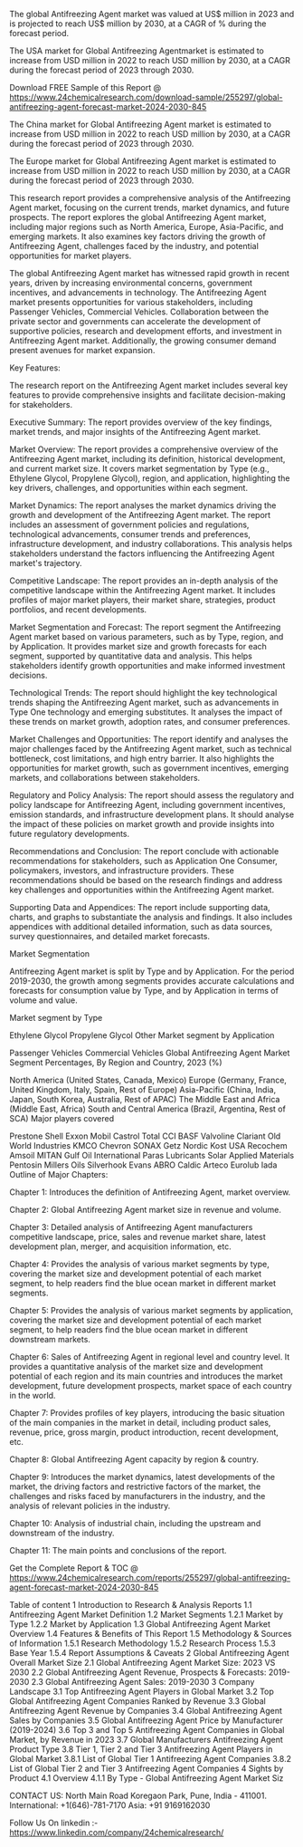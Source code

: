 The global Antifreezing Agent market was valued at US$ million in 2023 and is projected to reach US$ million by 2030, at a CAGR of % during the forecast period.

The USA market for Global Antifreezing Agentmarket is estimated to increase from USD million in 2022 to reach USD million by 2030, at a CAGR during the forecast period of 2023 through 2030.

Download FREE Sample of this Report @ https://www.24chemicalresearch.com/download-sample/255297/global-antifreezing-agent-forecast-market-2024-2030-845

The China market for Global Antifreezing Agent market is estimated to increase from USD million in 2022 to reach USD million by 2030, at a CAGR during the forecast period of 2023 through 2030.

The Europe market for Global Antifreezing Agent market is estimated to increase from USD million in 2022 to reach USD million by 2030, at a CAGR during the forecast period of 2023 through 2030.

This research report provides a comprehensive analysis of the Antifreezing Agent market, focusing on the current trends, market dynamics, and future prospects. The report explores the global Antifreezing Agent market, including major regions such as North America, Europe, Asia-Pacific, and emerging markets. It also examines key factors driving the growth of Antifreezing Agent, challenges faced by the industry, and potential opportunities for market players.

The global Antifreezing Agent market has witnessed rapid growth in recent years, driven by increasing environmental concerns, government incentives, and advancements in technology. The Antifreezing Agent market presents opportunities for various stakeholders, including Passenger Vehicles, Commercial Vehicles. Collaboration between the private sector and governments can accelerate the development of supportive policies, research and development efforts, and investment in Antifreezing Agent market. Additionally, the growing consumer demand present avenues for market expansion.

Key Features:

The research report on the Antifreezing Agent market includes several key features to provide comprehensive insights and facilitate decision-making for stakeholders.

Executive Summary: The report provides overview of the key findings, market trends, and major insights of the Antifreezing Agent market.

Market Overview: The report provides a comprehensive overview of the Antifreezing Agent market, including its definition, historical development, and current market size. It covers market segmentation by Type (e.g., Ethylene Glycol, Propylene Glycol), region, and application, highlighting the key drivers, challenges, and opportunities within each segment.

Market Dynamics: The report analyses the market dynamics driving the growth and development of the Antifreezing Agent market. The report includes an assessment of government policies and regulations, technological advancements, consumer trends and preferences, infrastructure development, and industry collaborations. This analysis helps stakeholders understand the factors influencing the Antifreezing Agent market's trajectory.

Competitive Landscape: The report provides an in-depth analysis of the competitive landscape within the Antifreezing Agent market. It includes profiles of major market players, their market share, strategies, product portfolios, and recent developments.

Market Segmentation and Forecast: The report segment the Antifreezing Agent market based on various parameters, such as by Type, region, and by Application. It provides market size and growth forecasts for each segment, supported by quantitative data and analysis. This helps stakeholders identify growth opportunities and make informed investment decisions.

Technological Trends: The report should highlight the key technological trends shaping the Antifreezing Agent market, such as advancements in Type One technology and emerging substitutes. It analyses the impact of these trends on market growth, adoption rates, and consumer preferences.

Market Challenges and Opportunities: The report identify and analyses the major challenges faced by the Antifreezing Agent market, such as technical bottleneck, cost limitations, and high entry barrier. It also highlights the opportunities for market growth, such as government incentives, emerging markets, and collaborations between stakeholders.

Regulatory and Policy Analysis: The report should assess the regulatory and policy landscape for Antifreezing Agent, including government incentives, emission standards, and infrastructure development plans. It should analyse the impact of these policies on market growth and provide insights into future regulatory developments.

Recommendations and Conclusion: The report conclude with actionable recommendations for stakeholders, such as Application One Consumer, policymakers, investors, and infrastructure providers. These recommendations should be based on the research findings and address key challenges and opportunities within the Antifreezing Agent market.

Supporting Data and Appendices: The report include supporting data, charts, and graphs to substantiate the analysis and findings. It also includes appendices with additional detailed information, such as data sources, survey questionnaires, and detailed market forecasts.

Market Segmentation

Antifreezing Agent market is split by Type and by Application. For the period 2019-2030, the growth among segments provides accurate calculations and forecasts for consumption value by Type, and by Application in terms of volume and value.

Market segment by Type

Ethylene Glycol
Propylene Glycol
Other
Market segment by Application

Passenger Vehicles
Commercial Vehicles
Global Antifreezing Agent Market Segment Percentages, By Region and Country, 2023 (%)

North America (United States, Canada, Mexico)
Europe (Germany, France, United Kingdom, Italy, Spain, Rest of Europe)
Asia-Pacific (China, India, Japan, South Korea, Australia, Rest of APAC)
The Middle East and Africa (Middle East, Africa)
South and Central America (Brazil, Argentina, Rest of SCA)
Major players covered

Prestone
Shell
Exxon Mobil
Castrol
Total
CCI
BASF
Valvoline
Clariant
Old World Industries
KMCO
Chevron
SONAX
Getz Nordic
Kost USA
Recochem
Amsoil
MITAN
Gulf Oil International
Paras Lubricants
Solar Applied Materials
Pentosin
Millers Oils
Silverhook
Evans
ABRO
Caldic
Arteco
Eurolub
Iada
Outline of Major Chapters:

Chapter 1: Introduces the definition of Antifreezing Agent, market overview.

Chapter 2: Global Antifreezing Agent market size in revenue and volume.

Chapter 3: Detailed analysis of Antifreezing Agent manufacturers competitive landscape, price, sales and revenue market share, latest development plan, merger, and acquisition information, etc.

Chapter 4: Provides the analysis of various market segments by type, covering the market size and development potential of each market segment, to help readers find the blue ocean market in different market segments.

Chapter 5: Provides the analysis of various market segments by application, covering the market size and development potential of each market segment, to help readers find the blue ocean market in different downstream markets.

Chapter 6: Sales of Antifreezing Agent in regional level and country level. It provides a quantitative analysis of the market size and development potential of each region and its main countries and introduces the market development, future development prospects, market space of each country in the world.

Chapter 7: Provides profiles of key players, introducing the basic situation of the main companies in the market in detail, including product sales, revenue, price, gross margin, product introduction, recent development, etc.

Chapter 8: Global Antifreezing Agent capacity by region & country.

Chapter 9: Introduces the market dynamics, latest developments of the market, the driving factors and restrictive factors of the market, the challenges and risks faced by manufacturers in the industry, and the analysis of relevant policies in the industry.

Chapter 10: Analysis of industrial chain, including the upstream and downstream of the industry.

Chapter 11: The main points and conclusions of the report.

Get the Complete Report & TOC @ https://www.24chemicalresearch.com/reports/255297/global-antifreezing-agent-forecast-market-2024-2030-845

Table of content
1 Introduction to Research & Analysis Reports
1.1 Antifreezing Agent Market Definition
1.2 Market Segments
1.2.1 Market by Type
1.2.2 Market by Application
1.3 Global Antifreezing Agent Market Overview
1.4 Features & Benefits of This Report
1.5 Methodology & Sources of Information
1.5.1 Research Methodology
1.5.2 Research Process
1.5.3 Base Year
1.5.4 Report Assumptions & Caveats
2 Global Antifreezing Agent Overall Market Size
2.1 Global Antifreezing Agent Market Size: 2023 VS 2030
2.2 Global Antifreezing Agent Revenue, Prospects & Forecasts: 2019-2030
2.3 Global Antifreezing Agent Sales: 2019-2030
3 Company Landscape
3.1 Top Antifreezing Agent Players in Global Market
3.2 Top Global Antifreezing Agent Companies Ranked by Revenue
3.3 Global Antifreezing Agent Revenue by Companies
3.4 Global Antifreezing Agent Sales by Companies
3.5 Global Antifreezing Agent Price by Manufacturer (2019-2024)
3.6 Top 3 and Top 5 Antifreezing Agent Companies in Global Market, by Revenue in 2023
3.7 Global Manufacturers Antifreezing Agent Product Type
3.8 Tier 1, Tier 2 and Tier 3 Antifreezing Agent Players in Global Market
3.8.1 List of Global Tier 1 Antifreezing Agent Companies
3.8.2 List of Global Tier 2 and Tier 3 Antifreezing Agent Companies
4 Sights by Product
4.1 Overview
4.1.1 By Type - Global Antifreezing Agent Market Siz

CONTACT US:
North Main Road Koregaon Park, Pune, India - 411001.
International: +1(646)-781-7170
Asia: +91 9169162030

Follow Us On linkedin :- https://www.linkedin.com/company/24chemicalresearch/
